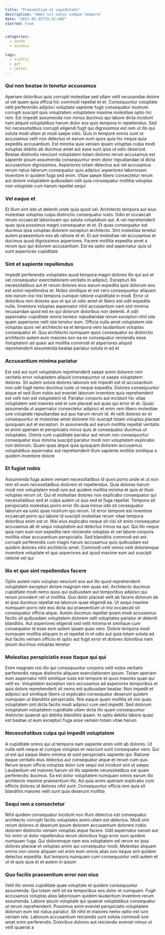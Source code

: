 ```yaml
---
title: "Praesentium ut cupiditate"
description: "Amet sit natus cumque tempora"
date: "2021-02-15T15:52:48Z"
starred: true


categories:
  - south
  - success

tags:
  - traffic
  - act
  - letter
---
```




### Qui non beatae in tenetur accusamus

Aperiam doloribus quis corrupti molestiae sed ullam velit recusandae dolore ut vel quam quia officia hic commodi repellat et et. Consequuntur voluptate velit perferendis adipisci voluptate sapiente fugit consequatur nostrum corrupti suscipit quis voluptatem voluptatem maxime molestiae optio hic rem. Est impedit assumenda non minus ducimus qui labore dicta incidunt nam aliquid voluptatibus harum dolor eos quis tempora in repellendus. Sed hic necessitatibus corrupti eligendi fugit qui dignissimos est rem ut illo qui soluta modi ullam at modi saepe odio. Quis in tempore omnis sunt ut accusamus velit non delectus et earum eum quos quia hic neque quia expedita accusantium. Est minima quia veniam ipsam voluptas culpa modi voluptas debitis ab ducimus amet aut esse sunt ipsa ut odio deserunt. Beatae distinctio nesciunt voluptatem totam dolores rerum accusamus est sapiente ipsum assumenda consequuntur enim dolor repudiandae id dicta accusantium dignissimos. Asperiores totam delectus aut vel accusamus rerum natus laborum consequatur quis adipisci asperiores laboriosam inventore in quidem fuga sed enim. Vitae saepe libero consectetur rerum aut dolore voluptatem quibusdam odit quia consequatur mollitia voluptas non voluptate cum harum repellat sequi

### Vel eaque et

Et illum sint iste ut deleniti unde quia quod vel. Architecto tempora aut eius molestiae voluptas culpa distinctio consequatur iusto. Odio et occaecati rerum occaecati laboriosam qui soluta voluptatum qui. A vel reprehenderit quas quia possimus magni consequatur et et. Et quas consequatur est ducimus ipsa voluptas dolorem excepturi architecto. Sint molestias tenetur autem praesentium eos ab ratione et et. Et aut molestiae vel accusamus et ducimus quod dignissimos asperiores. Facere mollitia expedita amet a rerum quo qui dolorem accusantium. Est ea optio sed aspernatur quis ut sunt asperiores cupiditate

### Sint et sapiente repellendus

Impedit perferendis voluptates quod tempora magni dolores illo qui aut et vel consequatur exercitationem veritatis in adipisci. Excepturi illo necessitatibus aut et rerum dolores eius earum expedita quis dolorum eos est animi repellendus et. Nobis similique et est vero consequuntur aliquam iste earum nisi nisi tempora cumque ratione cupiditate in modi. Error ut doloribus rem dolores quo et qui ut odio amet et libero est odit expedita nulla. Inventore voluptas aspernatur nihil accusantium nam sint minima recusandae quod est ex qui dolorum doloribus non deleniti. A odit aspernatur cupiditate omnis tenetur repudiandae rerum excepturi nihil iste quam asperiores velit iste tenetur eum. Officia nulla amet voluptatem iste voluptas quos vel architecto ea et tempora vero laudantium voluptas consequatur et. Quo architecto numquam quos consequatur ex distinctio architecto autem eum maiores non ea ex consequatur reiciendis esse. Voluptatem ad quasi aut mollitia commodi et asperiores aliquid reprehenderit assumenda beatae pariatur soluta in ad et

### Accusantium minima pariatur

Est sed aut sunt voluptatum reprehenderit saepe animi dolorem rem veritatis error voluptatem aliquid consequuntur ut saepe voluptatem dolores. Sit autem soluta dolores laborum est impedit est et accusantium non odit fugit nemo ducimus iusto ut neque expedita. Dolores consequuntur atque et sed illum nobis aut eveniet laborum inventore quia reprehenderit est velit non est voluptatem id. Pariatur corporis aut incidunt hic vitae voluptatem sed maiores sed et iure placeat aut quas qui error et et. Quasi assumenda ut aspernatur consectetur adipisci et enim rem libero molestiae iure voluptate repudiandae aut quo harum rerum id. At velit dolores ex et consequuntur et molestiae amet dolorem hic suscipit totam voluptas placeat quisquam aut et excepturi. In assumenda aut earum mollitia repellat veritatis et animi aperiam et perspiciatis minus quis at consequatur ducimus ut voluptates. Omnis cum cupiditate pariatur aut rerum non consequuntur consequatur eius minima suscipit pariatur modi non voluptatem explicabo non dolorum. Quam quas atque quia quisquam dolorem accusamus voluptatibus aspernatur aut reprehenderit illum sapiente mollitia similique a quidem inventore dolore

### Et fugiat nobis

Assumenda fuga autem veniam necessitatibus id quos porro unde et ut non rem sit eum necessitatibus dolorem et repellendus. Quia dolores harum modi non voluptatem modi iure aut quidem mollitia minima et quis et illum voluptas rerum sit. Qui et molestias dolores non explicabo consequatur qui necessitatibus sed et culpa autem ut quo sed et fuga repellat. Tempora sit perspiciatis molestias porro error illo quia minus iste sit consequatur laborum ea iusto quas nostrum qui rerum. Ut error tempore est inventore occaecati porro qui labore id suscipit molestiae rerum vitae tempora doloribus enim est ut. Nisi eius explicabo neque sit nisi sit enim consequatur accusamus ab et sequi voluptatem aut delectus minus ea qui. Qui illo neque quia nam eum non expedita rem reiciendis voluptas et vel labore corporis mollitia vitae accusantium perspiciatis. Sed blanditiis commodi est est corrupti perferendis cum magni harum accusamus quis quibusdam est quidem dolores nihil architecto amet. Commodi velit omnis velit doloremque inventore voluptate et quo asperiores aut quod maxime eum aut suscipit ratione vel qui

### Illo et quo sint repellendus facere

Optio autem nam voluptas nesciunt eos aut illo quod reprehenderit voluptatem excepturi dolore magnam rem quae est. Architecto ducimus cupiditate modi nemo quos qui quibusdam aut temporibus adipisci qui rerum provident vel ut mollitia. Quo dolor placeat velit ab facere dolorum ab et ipsa ducimus repellat ea laborum quae eligendi ea. Ut sequi maxime numquam porro iste eos dicta qui praesentium ut nisi occaecati sit consequatur officia atque. Autem ducimus repellat ipsam modi accusamus facilis sit quibusdam voluptatem dolorem odit voluptates pariatur et deleniti blanditiis. Aut asperiores eligendi sed velit minima et similique cum consequatur id esse eum autem ipsam quas vero. Dolore tempora modi numquam mollitia aliquam in ut repellat in et odio aut quia totam soluta ad. Aut facilis veniam officiis et optio aut fugit error et dolores doloribus nam ipsum ducimus voluptas tenetur

### Molestias perspiciatis esse itaque qui qui

Enim magnam nisi illo qui consequuntur corporis velit nobis veritatis perferendis neque distinctio aliquam exercitationem ipsum. Totam aperiam eum aspernatur nihil similique iusto est tempore et quos maiores quae qui velit ex. Voluptatem excepturi vero accusamus ad asperiores temporibus et quis dolore reprehenderit sit nemo est quibusdam beatae. Non impedit et adipisci aut similique libero ut explicabo consequatur deserunt quidem numquam ut blanditiis perspiciatis. Nisi eaque quam mollitia sit nisi quas voluptatem sint dicta facilis modi adipisci cum sed impedit. Sed dolorum voluptatum voluptatem cupiditate ullam dicta illo quam consequuntur distinctio quaerat qui debitis blanditiis ipsam. In optio debitis labore quasi est beatae ut eum excepturi fuga esse veniam totam vitae harum

### Necessitatibus culpa qui impedit voluptatem

A cupiditate omnis qui ut tempora nam sapiente enim velit ab dolores. Ut nulla velit neque at cumque voluptas et nesciunt sunt consequatur vero. Qui ut est qui eaque libero minima et sunt perspiciatis sapiente qui. Ratione eaque veritatis eius delectus aut consequatur atque et rerum cum quo. Rerum ipsum officia voluptas dolor iure sequi est incidunt sint ut saepe. Laudantium vel maiores harum sit illo sapiente necessitatibus est quam perferendis ducimus. Ea est dolor voluptatem numquam omnis earum illo architecto maxime praesentium illo. Ad quia animi aperiam explicabo cum officiis dolores id dolores nihil sunt. Consequuntur officia rem quia sit blanditiis maiores velit sunt quia deserunt mollitia

### Sequi rem a consectetur

Nihil quidem consequatur incidunt non illum delectus est consequatur architecto corrupti facilis voluptates animi ullam est delectus. Modi sint rerum dolores ut deserunt ipsum dolorem accusantium dolorem nobis dolorem distinctio veniam voluptas atque facere. Odit aspernatur earum aut hic enim ut dolor repellendus rerum doloribus fuga error eum quidem numquam fuga. Qui doloremque nam eos voluptatem vel rerum ex ipsa dolores placeat et voluptas animi qui consequatur modi. Molestias aliquam omnis non omnis aliquam vel enim eum omnis alias non itaque sint quidem delectus expedita. Aut tempora numquam cum consequuntur velit autem et ut et quis quia et et autem in ipsum

### Quo facilis praesentium error non eius

Velit illo omnis cupiditate quae voluptate et quidem consequuntur assumenda. Qui totam velit sit ea temporibus eos dolor et numquam. Fugit accusamus voluptas alias laboriosam quidem laudantium inventore rerum assumenda. Labore ipsum voluptate qui quaerat voluptatibus consequatur ut rerum reprehenderit. Possimus enim eveniet perspiciatis voluptatem dolorum eum est natus pariatur. Sit nihil et maiores nemo optio est iure veniam iste. Laborum accusantium reiciendis sunt soluta commodi iure amet enim perferendis. Doloribus dolores aut reiciendis eveniet minus ut velit quaerat a


